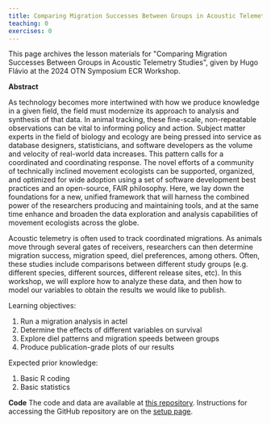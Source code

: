 ```yaml
---
title: Comparing Migration Successes Between Groups in Acoustic Telemetry Studies
teaching: 0
exercises: 0
---
```


This page archives the lesson materials for "Comparing Migration Successes Between Groups in Acoustic Telemetry Studies", given by Hugo Flávio at the 2024 OTN Symposium ECR Workshop. 

**Abstract**

As technology becomes more intertwined with how we produce knowledge in a given field, the field must modernize its approach to analysis and synthesis of that data. In animal tracking, these fine-scale, non-repeatable observations can be vital to informing policy and action. Subject matter experts in the field of biology and ecology are being pressed into service as database designers, statisticians, and software developers as the volume and velocity of real-world data increases. This pattern calls for a coordinated and coordinating response. The novel efforts of a community of technically inclined movement ecologists can be supported, organized, and optimized for wide adoption using a set of software development best practices and an open-source, FAIR philosophy. Here, we lay down the foundations for a new, unified framework that will harness the combined power of the researchers producing and maintaining tools, and at the same time enhance and broaden the data exploration and analysis capabilities of movement ecologists across the globe.

Acoustic telemetry is often used to track coordinated migrations. As animals move through several gates of receivers, researchers can then determine migration success, migration speed, diel preferences, among others. Often, these studies include comparisons between different study groups (e.g. different species, different sources, different release sites, etc). In this workshop, we will explore how to analyze these data, and then how to model our variables to obtain the results we would like to publish.

Learning objectives:
 1. Run a migration analysis in actel
 2. Determine the effects of different variables on survival
 3. Explore diel patterns and migration speeds between groups
 4. Produce publication-grade plots of our results

 Expected prior knowledge:
 1. Basic R coding
 2. Basic statistics

 **Code**
 The code and data are available at [this repository](https://github.com/ocean-tracking-network/2024-ecrworkshop-actel). Instructions for accessing the GitHub repository are on the [setup page](/setup.html).